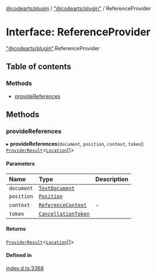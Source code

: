 [@codearts/plugin](../README.md) / ["@codearts/plugin"](../modules/_codearts_plugin_.md) / ReferenceProvider

# Interface: ReferenceProvider

["@codearts/plugin"](../modules/_codearts_plugin_.md).ReferenceProvider

## Table of contents

### Methods

- [provideReferences](codearts_plugin_.ReferenceProvider.md#providereferences)

## Methods

### provideReferences

▸ **provideReferences**(`document`, `position`, `context`, `token`): [`ProviderResult`](../modules/_codearts_plugin_.md#providerresult)<[`Location`](../classes/codearts_plugin_.Location.md)[]\>

#### Parameters

| Name | Type | Description |
| :------ | :------ | :------ |
| `document` | [`TextDocument`](codearts_plugin_.TextDocument.md) |  |
| `position` | [`Position`](../classes/codearts_plugin_.Position.md) |  |
| `context` | [`ReferenceContext`](codearts_plugin_.ReferenceContext.md) | - |
| `token` | [`CancellationToken`](codearts_plugin_.CancellationToken.md) |  |

#### Returns

[`ProviderResult`](../modules/_codearts_plugin_.md#providerresult)<[`Location`](../classes/codearts_plugin_.Location.md)[]\>

#### Defined in

[index.d.ts:3368](https://github.com/huaweicloud/cloudide-plugin-api/blob/b58031b/index.d.ts#L3368)

